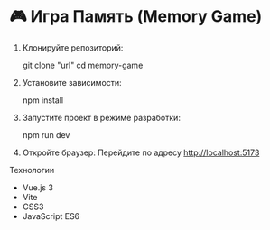 # 🎮 Игра Память (Memory Game)

1. Клонируйте репозиторий:

   git clone "url"
   cd memory-game

2. Установите зависимости:

   npm install

3. Запустите проект в режиме разработки:

   npm run dev

4. Откройте браузер:
   Перейдите по адресу [http://localhost:5173](http://localhost:5173)

Технологии

- Vue.js 3
- Vite
- CSS3
- JavaScript ES6
